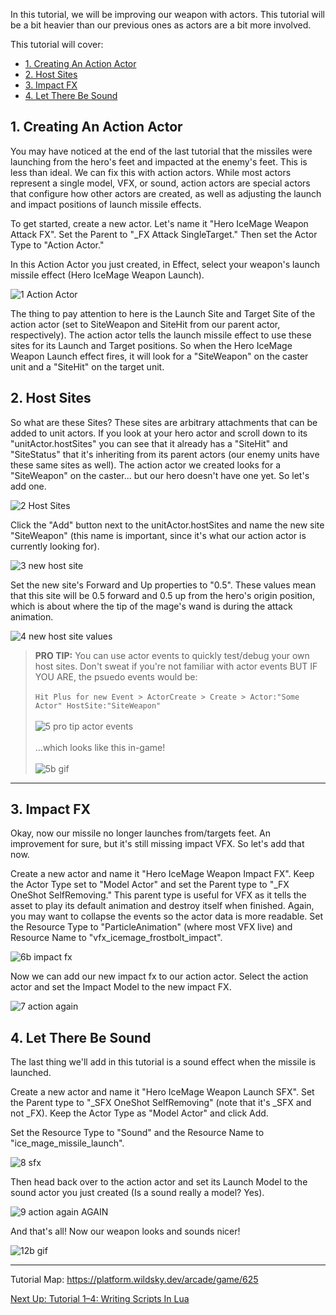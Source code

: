 In this tutorial, we will be improving our weapon with actors. This tutorial will be a bit heavier than our previous ones as actors are a bit more involved.

This tutorial will cover:
- [1. Creating An Action Actor](#1-creating-an-action-actor)
- [2. Host Sites](#2-host-sites)
- [3. Impact FX](#3-impact-fx)
- [4. Let There Be Sound](#4-let-there-be-sound)


## 1. Creating An Action Actor

You may have noticed at the end of the last tutorial that the missiles were launching from the hero's feet and impacted at the enemy's feet. This is less than ideal. We can fix this with action actors. While most actors represent a single model, VFX, or sound, action actors are special actors that configure how other actors are created, as well as adjusting the launch and impact positions of launch missile effects.

To get started, create a new actor. Let's name it "Hero IceMage Weapon Attack FX". Set the Parent to "_FX Attack SingleTarget." Then set the Actor Type to "Action Actor."

In this Action Actor you just created, in Effect, select your weapon's launch missile effect (Hero IceMage Weapon Launch).

![1 Action Actor](https://user-images.githubusercontent.com/56179268/218166273-d1a55139-107d-42e8-afa5-63e50a754361.png)


The thing to pay attention to here is the Launch Site and Target Site of the action actor (set to SiteWeapon and SiteHit from our parent actor, respectively). The action actor tells the launch missile effect to use these sites for its Launch and Target positions. So when the Hero IceMage Weapon Launch effect fires, it will look for a "SiteWeapon" on the caster unit and a "SiteHit" on the target unit.

## 2. Host Sites

So what are these Sites? These sites are arbitrary attachments that can be added to unit actors. If you look at your hero actor and scroll down to its "unitActor.hostSites" you can see that it already has a "SiteHit" and "SiteStatus" that it's inheriting from its parent actors (our enemy units have these same sites as well). The action actor we created looks for a "SiteWeapon" on the caster... but our hero doesn't have one yet. So let's add one.

![2 Host Sites](https://user-images.githubusercontent.com/56179268/218166617-bda28c94-daaa-417f-9440-af5b14b1c538.png)


Click the "Add" button next to the unitActor.hostSites and name the new site "SiteWeapon" (this name is important, since it's what our action actor is currently looking for).

![3 new host site](https://user-images.githubusercontent.com/56179268/218166775-1306b14e-74be-4c83-bb89-4ab732aeca8d.png)

Set the new site's Forward and Up properties to "0.5". These values mean that this site will be 0.5 forward and 0.5 up from the hero's origin position, which is about where the tip of the mage's wand is during the attack animation.

![4 new host site values](https://user-images.githubusercontent.com/56179268/218166875-cb4d8658-6406-4fe9-b976-89a0b46c2655.png)



> **PRO TIP:** You can use actor events to quickly test/debug your own host sites. Don't sweat if you're not familiar with actor events BUT IF YOU ARE, the psuedo events would be:<br/><br/> `Hit Plus for new Event > ActorCreate > Create > Actor:"Some Actor" HostSite:"SiteWeapon"`<br/><br/>![5 pro tip actor events](https://user-images.githubusercontent.com/35605743/123491297-fe8ade80-d5db-11eb-8d14-2a1b78297685.PNG)<br/><br/>...which looks like this in-game!<br/><br/>![5b gif](https://user-images.githubusercontent.com/56179276/66532227-78ef9400-eac3-11e9-806a-c0daf3931628.gif)
***

## 3. Impact FX

Okay, now our missile no longer launches from/targets feet. An improvement for sure, but it's still missing impact VFX. So let's add that now.

Create a new actor and name it "Hero IceMage Weapon Impact FX". Keep the Actor Type set to "Model Actor" and set the Parent type to "_FX OneShot SelfRemoving." This parent type is useful for VFX as it tells the asset to play its default animation and destroy itself when finished. Again, you may want to collapse the events so the actor data is more readable. Set the Resource Type to "ParticleAnimation" (where most VFX live) and Resource Name to "vfx_icemage_frostbolt_impact".

![6b impact fx](https://user-images.githubusercontent.com/56179268/218167304-9e0686d5-4d2a-40a9-8dbb-d17ec8f77540.png)


Now we can add our new impact fx to our action actor. Select the action actor and set the Impact Model to the new impact FX.

![7 action again](https://user-images.githubusercontent.com/56179268/218168338-00d8c7a4-813a-4330-83c5-f271209863ab.png)


## 4. Let There Be Sound

The last thing we'll add in this tutorial is a sound effect when the missile is launched.

Create a new actor and name it "Hero IceMage Weapon Launch SFX". Set the Parent type to "_SFX OneShot SelfRemoving" (note that it's _SFX and not _FX). Keep the Actor Type as "Model Actor" and click Add.

Set the Resource Type to "Sound" and the Resource Name to "ice_mage_missile_launch".

![8 sfx](https://user-images.githubusercontent.com/56179268/218168676-048c2d0d-a32a-4942-81f6-9ef20f9c3b64.png)


Then head back over to the action actor and set its Launch Model to the sound actor you just created (Is a sound really a model? Yes).

![9 action again AGAIN](https://user-images.githubusercontent.com/56179268/218169081-2c7ccd81-1908-4371-b3d6-a14eb7517b18.png)


And that's all! Now our weapon looks and sounds nicer!

![12b gif](https://user-images.githubusercontent.com/56179276/66535486-8eb68680-eace-11e9-926d-f9f501dec75a.gif)

***

Tutorial Map:  https://platform.wildsky.dev/arcade/game/625

[Next Up: Tutorial 1–4: Writing Scripts In Lua](Tutorial-1%E2%80%934)
